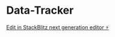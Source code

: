 # Data-Tracker

[Edit in StackBlitz next generation editor ⚡️](https://stackblitz.com/~/github.com/Lyndoncatan/Data-Tracker)